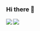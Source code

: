 ### Hi there 👋

<!-- [![kokoro-hart's GitHub stats](https://github-readme-stats.vercel.app/api?username=kokoro-hart&theme=transparent&show_icons=true)](https://github.com/kokoro-hart/github-readme-stats)
[![Top Langs](https://github-readme-stats.vercel.app/api/top-langs/?username=kokoro-hart&layout=compact&theme=transparent)](https://github.com/kokoro-hart/github-readme-stats) -->

<a href="https://github.com/kokoro-hart/github-readme-stats">
  <img align="left" src="https://github-readme-stats.vercel.app/api?username=kokoro-hart&theme=transparent&count_private=true&show_icons=true" />
</a>
<a href="https://github.com/kokoro-hart/github-readme-stats">
  <img align="left" src="https://github-readme-stats.vercel.app/api/top-langs/?username=kokoro-hart&layout=compact&theme=transparent" />
</a>

<!--
**kokoro-hart/kokoro-hart** is a ✨ _special_ ✨ repository because its `README.md` (this file) appears on your GitHub profile.
Here are some ideas to get you started:
- 🔭 I’m currently working on ...
- 🌱 I’m currently learning ...
- 👯 I’m looking to collaborate on ...
- 🤔 I’m looking for help with ...
- 💬 Ask me about ...
- 📫 How to reach me: ...
- 😄 Pronouns: ...
- ⚡ Fun fact: ...
-->
